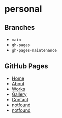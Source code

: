 # personal

## Branches

- `main`
- `gh-pages`
- `gh-pages-maintenance`

## GitHub Pages

- [Home](https://dmash-line.com/)
- [About](https://dmash-line.com/#about)
- [Works](https://dmash-line.com/#services)
- [Gallery](https://dmash-line.com/#portfolio)
- [Contact](https://dmash-line.com/#contact)
- [notfound](https://dmash-line.com/notfound)
- [notfound](https://dmash-line.com/notfound/)
